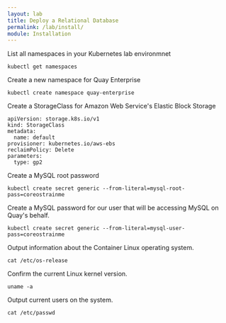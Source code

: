 ```yaml
---
layout: lab
title: Deploy a Relational Database
permalink: /lab/install/
module: Installation
---
```


List all namespaces in your Kubernetes lab environmnet

```
kubectl get namespaces
```

Create a new namespace for Quay Enterprise

```
kubectl create namespace quay-enterprise
```

Create a StorageClass for Amazon Web Service's Elastic Block Storage

```
apiVersion: storage.k8s.io/v1
kind: StorageClass
metadata:
  name: default
provisioner: kubernetes.io/aws-ebs
reclaimPolicy: Delete
parameters:
  type: gp2
```


Create a MySQL root password

```
kubectl create secret generic --from-literal=mysql-root-pass=coreostrainme
```

Create a MySQL password for our user that will be accessing MySQL on Quay's behalf.

```
kubectl create secret generic --from-literal=mysql-user-pass=coreostrainme
```






Output information about the Container Linux operating system.

```
cat /etc/os-release
```

Confirm the current Linux kernel version.

```
uname -a
```

Output current users on the system.

```
cat /etc/passwd
```
